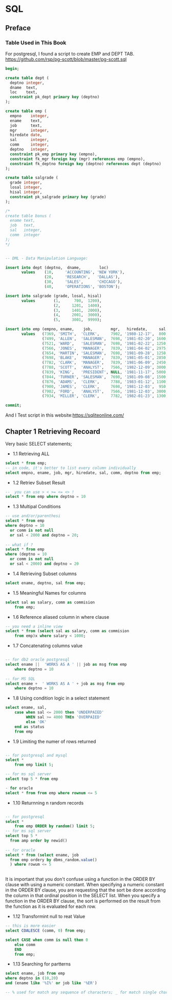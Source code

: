 # SQL

## Preface

### Table Used in This Book

For postgresql, I found a script to create EMP and DEPT TAB.
https://github.com/rsp/pg-scott/blob/master/pg-scott.sql
```SQL
begin;

create table dept (
  deptno integer,
  dname  text,
  loc    text,
  constraint pk_dept primary key (deptno)
);

create table emp (
  empno    integer,
  ename    text,
  job      text,
  mgr      integer,
  hiredate date,
  sal      integer,
  comm     integer,
  deptno   integer,
  constraint pk_emp primary key (empno),
  constraint fk_mgr foreign key (mgr) references emp (empno),
  constraint fk_deptno foreign key (deptno) references dept (deptno)
);

create table salgrade (
  grade integer,
  losal integer,
  hisal integer,
  constraint pk_salgrade primary key (grade)
);

/*
create table bonus (
  ename text,
  job   text,
  sal   integer,
  comm  integer
);
*/


-- DML - Data Manipulation Language:

insert into dept (deptno,  dname,        loc)
       values    (10,     'ACCOUNTING', 'NEW YORK'),
                 (20,     'RESEARCH',   'DALLAS'),
                 (30,     'SALES',      'CHICAGO'),
                 (40,     'OPERATIONS', 'BOSTON');

insert into salgrade (grade, losal, hisal)
       values        (1,      700,  1200),
                     (2,     1201,  1400),
                     (3,     1401,  2000),
                     (4,     2001,  3000),
                     (5,     3001,  9999);

insert into emp (empno, ename,    job,        mgr,   hiredate,     sal, comm, deptno)
       values   (7369, 'SMITH',  'CLERK',     7902, '1980-12-17',  800, NULL,   20),
                (7499, 'ALLEN',  'SALESMAN',  7698, '1981-02-20', 1600,  300,   30),
                (7521, 'WARD',   'SALESMAN',  7698, '1981-02-22', 1250,  500,   30),
                (7566, 'JONES',  'MANAGER',   7839, '1981-04-02', 2975, NULL,   20),
                (7654, 'MARTIN', 'SALESMAN',  7698, '1981-09-28', 1250, 1400,   30),
                (7698, 'BLAKE',  'MANAGER',   7839, '1981-05-01', 2850, NULL,   30),
                (7782, 'CLARK',  'MANAGER',   7839, '1981-06-09', 2450, NULL,   10),
                (7788, 'SCOTT',  'ANALYST',   7566, '1982-12-09', 3000, NULL,   20), -- date fixed
                (7839, 'KING',   'PRESIDENT', NULL, '1981-11-17', 5000, NULL,   10),
                (7844, 'TURNER', 'SALESMAN',  7698, '1981-09-08', 1500,    0,   30),
                (7876, 'ADAMS',  'CLERK',     7788, '1983-01-12', 1100, NULL,   20), -- date fixed
                (7900, 'JAMES',  'CLERK',     7698, '1981-12-03',  950, NULL,   30),
                (7902, 'FORD',   'ANALYST',   7566, '1981-12-03', 3000, NULL,   20),
                (7934, 'MILLER', 'CLERK',     7782, '1982-01-23', 1300, NULL,   10);

commit;
```

And I Test script in this website:https://sqliteonline.com/


## Chapter 1 Retrieving Recoard

Very basic SELECT statements;

- 1.1 Retrieving ALL

```SQL
select * from emp;
-- in code, it's better to list every column individually
select empno, ename, job, mgr, hiredate, sal, comm, deptno from emp;
```

- 1.2 Retriev Subset Result

```SQL
--  you can use > < >= <= <> ! 
select * from emp where deptno = 10
```

- 1.3 Multipal Conditions

```SQL
-- use and/or/parenthesi
select * from emp
where deptno = 10 
  or comm is not null
  or sal < 2000 and deptno = 20;
  
-- what if ?
select * from emp
where (deptno = 10 
  or comm is not null
  or sal < 2000) and deptno = 20
```

- 1.4 Retrieving Subset columns

```SQL
select ename, deptno, sal from emp;
```

- 1.5 Meaningful Names for columns

```SQL
select sal as salary, comm as commision
	from emp;
```

- 1.6 Reference aliased column in where clause

```SQL
-- you need a inline view
select * from (select sal as salary, comm as commision
	from emp)x where salary < 1000;
```

- 1.7 Concatenating columns value

```SQL

-- for db2 oracle postgresql
select ename ||  'WORKS AS A ' || job as msg from emp 
	where deptno = 10
  
-- for MS SQL
select ename +  ' WORKS AS A ' + job as msg from emp 
	where deptno = 10
```

- 1.8 Using condition logic in a select statement

```SQL
select ename, sal,
	case when sal <= 2000 then 'UNDERPAIED'
    	 WHEN sal >= 4000 THEn 'OVERPAIED'
         else 'OK'
    end as status
    from emp
```

- 1.9 Limiting the numer of rows returned

```SQL

-- for postgresql and mysql
select *
    from emp limit 5;

-- for ms sql server
select top 5 * from emp

- for oracle
select * from from emp where rownum <= 5
```

- 1.10 Returnning n random records

```SQL

-- for postgresql
select *
    from emp ORDER by random() limit 5;
-- for ms sql server
select top 5 * 
  from amp order by newid()
 
-- for oracle   
select * from (select ename, job
  from emp ordery by dbms_random.value() 
  ) where rowum <= 5
 
```
It is important that you don't confuse using a function in the ORDER BY clause with using a numeric constant. When specifying a numeric constant in the ORDER BY clause, you are requesting that the sort be done according the column in that ordinal position in the SELECT list. When you specify a function in the ORDER BY clause, the sort is performed on the result from the function as it is evaluated for each row.


- 1.12 Transformint null to reat Value

```SQL
-- this is more easier
select COALESCE (comm, 0) from emp;

select CASE when comm is null then 0 
	else comm
    END
    from emp;
```

- 1.13 Searching for partterns

```SQL
select ename, job from emp
where deptno in (10,20)
and (ename like '%I%' or job like '%ER')

-- % used for match any sequence of characters; _ for match single character in most sql implement
```






































































